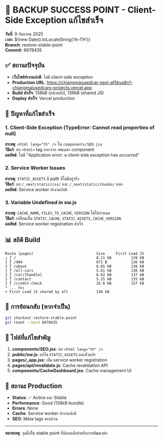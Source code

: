 # 🎉 BACKUP SUCCESS POINT - Client-Side Exception แก้ไขสำเร็จ

**วันที่**: 9 กันยายน 2025  
**เวลา**: ${new Date().toLocaleString('th-TH')}  
**Branch**: restore-stable-point  
**Commit**: 6678435

## ✅ สถานะปัจจุบัน

- **เว็บไซต์ทำงานปกติ**: ไม่มี client-side exception
- **Production URL**: https://chiangmaiusedcar-next-af5bya8n1-chiangmaiusedcars-projects.vercel.app
- **Build สำเร็จ**: 138kB (หน้าหลัก), 136kB (shared JS)
- **Deploy สำเร็จ**: Vercel production

## 🔧 ปัญหาที่แก้ไขสำเร็จ

### 1. Client-Side Exception (TypeError: Cannot read properties of null)

**สาเหตุ**: `<html lang="th" />` ใน `components/SEO.jsx`  
**วิธีแก้**: ลบ `<html>` tag ออกจาก `<Head>` component  
**ผลลัพธ์**: ไม่มี "Application error: a client-side exception has occurred"

### 2. Service Worker Issues

**สาเหตุ**: `STATIC_ASSETS` มี path ที่ไม่มีอยู่จริง  
**วิธีแก้**: ลบ `/_next/static/css/` และ `/_next/static/chunks/` ออก  
**ผลลัพธ์**: Service worker ทำงานปกติ

### 3. Variable Undefined in sw.js

**สาเหตุ**: `CACHE_NAME`, `FILES_TO_CACHE`, `VERSION` ไม่ได้กำหนด  
**วิธีแก้**: เปลี่ยนเป็น `STATIC_CACHE`, `STATIC_ASSETS`, `CACHE_VERSION`  
**ผลลัพธ์**: Service worker registration สำเร็จ

## 📊 สถิติ Build

```
Route (pages)                             Size     First Load JS
┌ ƒ /                                     8.11 kB         138 kB
├ ƒ /404                                  871 B           126 kB
├ ƒ /about                                6.05 kB         136 kB
├ ƒ /all-cars                             5.61 kB         136 kB
├ ƒ /car/[handle]                         6.62 kB         137 kB
├ ƒ /contact                              5.15 kB         135 kB
├ ƒ /credit-check                         26.6 kB         157 kB
└ ... อื่นๆ
+ First Load JS shared by all             136 kB
```

## 🔄 การย้อนกลับ (หากจำเป็น)

```bash
git checkout restore-stable-point
git reset --hard 6678435
```

## 📝 ไฟล์ที่แก้ไขสำคัญ

1. **components/SEO.jsx**: ลบ `<html lang="th" />`
2. **public/sw.js**: แก้ไข `STATIC_ASSETS` และตัวแปร
3. **pages/\_app.jsx**: เปิด service worker registration
4. **pages/api/revalidate.js**: Cache revalidation API
5. **components/CacheDashboard.jsx**: Cache management UI

## 🚀 สถานะ Production

- **Status**: ✅ Active และ Stable
- **Performance**: Good (138kB bundle)
- **Errors**: None
- **Cache**: Service worker ทำงานปกติ
- **SEO**: Meta tags ครบถ้วน

---

**หมายเหตุ**: จุดนี้เป็น stable point ที่ปลอดภัยสำหรับการพัฒนาต่อ
